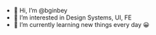- 👋 Hi, I’m @bginbey
- 👀 I’m interested in Design Systems, UI, FE
- 🌱 I’m currently learning new things every day 😀

<!---
bginbey/bginbey is a ✨ special ✨ repository because its `README.md` (this file) appears on your GitHub profile.
You can click the Preview link to take a look at your changes.
--->
